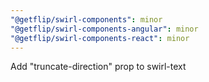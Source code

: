 ```yaml
---
"@getflip/swirl-components": minor
"@getflip/swirl-components-angular": minor
"@getflip/swirl-components-react": minor
---
```


Add "truncate-direction" prop to swirl-text
